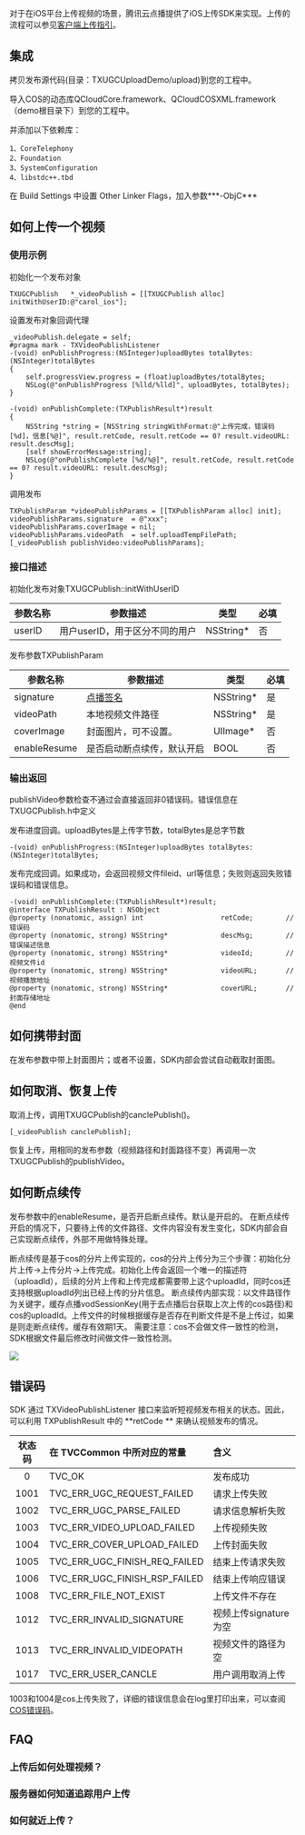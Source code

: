 对于在iOS平台上传视频的场景，腾讯云点播提供了iOS上传SDK来实现。上传的流程可以参见[客户端上传指引](/document/product/266/9219)。


## 集成

拷贝发布源代码(目录：TXUGCUploadDemo/upload)到您的工程中。

导入COS的动态库QCloudCore.framework、QCloudCOSXML.framework（demo根目录下）到您的工程中。

并添加以下依赖库：

```
1、CoreTelephony
2、Foundation
3、SystemConfiguration
4、libstdc++.tbd
```

在 Build Settings 中设置 Other Linker Flags，加入参数***-ObjC***

##  如何上传一个视频

###  使用示例

初始化一个发布对象

```objc
TXUGCPublish   *_videoPublish = [[TXUGCPublish alloc] initWithUserID:@"carol_ios"];
```

设置发布对象回调代理

```objc
_videoPublish.delegate = self;
#pragma mark - TXVideoPublishListener
-(void) onPublishProgress:(NSInteger)uploadBytes totalBytes: (NSInteger)totalBytes
{
    self.progressView.progress = (float)uploadBytes/totalBytes;
    NSLog(@"onPublishProgress [%lld/%lld]", uploadBytes, totalBytes);
}

-(void) onPublishComplete:(TXPublishResult*)result
{
    NSString *string = [NSString stringWithFormat:@"上传完成，错误码[%d]，信息[%@]", result.retCode, result.retCode == 0? result.videoURL: result.descMsg];
    [self showErrorMessage:string];
    NSLog(@"onPublishComplete [%d/%@]", result.retCode, result.retCode == 0? result.videoURL: result.descMsg);
}
```

调用发布

```objc
TXPublishParam *videoPublishParams = [[TXPublishParam alloc] init];
videoPublishParams.signature  = @"xxx";
videoPublishParams.coverImage = nil;
videoPublishParams.videoPath  = self.uploadTempFilePath;
[_videoPublish publishVideo:videoPublishParams];
```

###  接口描述

初始化发布对象TXUGCPublish::initWithUserID

| 参数名称   | 参数描述               | 类型        | 必填   |
| ------ | ------------------ | --------- | ---- |
| userID | 用户userID，用于区分不同的用户 | NSString* | 否    |


发布参数TXPublishParam

| 参数名称         | 参数描述                                     | 类型        | 必填   |
| ------------ | ---------------------------------------- | --------- | ---- |
| signature    | [点播签名](/document/product/266/9221) | NSString* | 是    |
| videoPath    | 本地视频文件路径                                 | NSString* | 是    |
| coverImage   | 封面图片，可不设置。                               | UIImage*  | 否    |
| enableResume | 是否启动断点续传，默认开启                            | BOOL      | 否    |

### 输出返回

publishVideo参数检查不通过会直接返回非0错误码。错误信息在TXUGCPublish.h中定义

发布进度回调。uploadBytes是上传字节数，totalBytes是总字节数

```objc
-(void) onPublishProgress:(NSInteger)uploadBytes totalBytes: (NSInteger)totalBytes;
```

发布完成回调。如果成功，会返回视频文件fileid、url等信息；失败则返回失败错误码和错误信息。

```objc
-(void) onPublishComplete:(TXPublishResult*)result;
@interface TXPublishResult : NSObject
@property (nonatomic, assign) int                   retCode;        //错误码
@property (nonatomic, strong) NSString*             descMsg;        //错误描述信息
@property (nonatomic, strong) NSString*             videoId;        //视频文件id
@property (nonatomic, strong) NSString*             videoURL;       //视频播放地址
@property (nonatomic, strong) NSString*             coverURL;       //封面存储地址
@end
```

##  如何携带封面

在发布参数中带上封面图片；或者不设置，SDK内部会尝试自动截取封面图。

##  如何取消、恢复上传

取消上传，调用TXUGCPublish的canclePublish()。

```objc
[_videoPublish canclePublish];
```

恢复上传，用相同的发布参数（视频路径和封面路径不变）再调用一次TXUGCPublish的publishVideo。

##  如何断点续传

发布参数中的enableResume，是否开启断点续传。默认是开启的。
在断点续传开启的情况下，只要待上传的文件路径、文件内容没有发生变化，SDK内部会自己实现断点续传，外部不用做特殊处理。

断点续传是基于cos的分片上传实现的，cos的分片上传分为三个步骤：初始化分片上传->上传分片->上传完成。初始化上传会返回一个唯一的描述符（uploadId），后续的分片上传和上传完成都需要带上这个uploadId，同时cos还支持根据uploadId列出已经上传的分片信息。
断点续传内部实现：以文件路径作为关键字，缓存点播vodSessionKey(用于去点播后台获取上次上传的cos路径)和cos的uploadId。上传文件的时候根据缓存是否存在判断文件是不是上传过，如果是则走断点续传。缓存有效期1天。
需要注意：cos不会做文件一致性的检测，SDK根据文件最后修改时间做文件一致性检测。

![](https://mc.qcloudimg.com/static/img/9532c4abaf9b916505f0d69335452984/image.png)

## 错误码

SDK 通过 TXVideoPublishListener 接口来监听短视频发布相关的状态。因此，可以利用 TXPublishResult 中的 **retCode ** 来确认视频发布的情况。

| 状态码  | 在 TVCCommon 中所对应的常量           | 含义              |
| :--: | :---------------------------- | :-------------- |
|  0   | TVC_OK                        | 发布成功            |
| 1001 | TVC_ERR_UGC_REQUEST_FAILED    | 请求上传失败          |
| 1002 | TVC_ERR_UGC_PARSE_FAILED      | 请求信息解析失败        |
| 1003 | TVC_ERR_VIDEO_UPLOAD_FAILED   | 上传视频失败          |
| 1004 | TVC_ERR_COVER_UPLOAD_FAILED   | 上传封面失败          |
| 1005 | TVC_ERR_UGC_FINISH_REQ_FAILED | 结束上传请求失败        |
| 1006 | TVC_ERR_UGC_FINISH_RSP_FAILED | 结束上传响应错误        |
| 1008 | TVC_ERR_FILE_NOT_EXIST        | 上传文件不存在         |
| 1012 | TVC_ERR_INVALID_SIGNATURE     | 视频上传signature为空 |
| 1013 | TVC_ERR_INVALID_VIDEOPATH     | 视频文件的路径为空       |
| 1017 | TVC_ERR_USER_CANCLE           | 用户调用取消上传        |

1003和1004是cos上传失败了，详细的错误信息会在log里打印出来，可以查阅[COS错误码](https://cloud.tencent.com/document/product/436/7730)。

##  FAQ

### 上传后如何处理视频？
### 服务器如何知道追踪用户上传
### 如何就近上传？